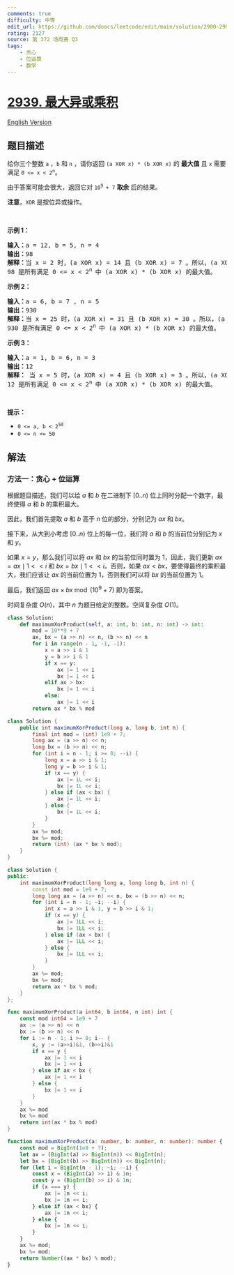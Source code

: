 ```yaml
---
comments: true
difficulty: 中等
edit_url: https://github.com/doocs/leetcode/edit/main/solution/2900-2999/2939.Maximum%20Xor%20Product/README.md
rating: 2127
source: 第 372 场周赛 Q3
tags:
    - 贪心
    - 位运算
    - 数学
---
```


<!-- problem:start -->

# [2939. 最大异或乘积](https://leetcode.cn/problems/maximum-xor-product)

[English Version](/solution/2900-2999/2939.Maximum%20Xor%20Product/README_EN.md)

## 题目描述

<!-- description:start -->

<p>给你三个整数&nbsp;<code>a</code>&nbsp;，<code>b</code>&nbsp;和&nbsp;<code>n</code>&nbsp;，请你返回&nbsp;<code>(a XOR x) * (b XOR x)</code>&nbsp;的&nbsp;<strong>最大值</strong>&nbsp;且 <code>x</code>&nbsp;需要满足 <code>0 &lt;= x &lt; 2<sup>n</sup></code>。</p>

<p>由于答案可能会很大，返回它对&nbsp;<code>10<sup>9 </sup>+ 7</code>&nbsp;<strong>取余</strong>&nbsp;后的结果。</p>

<p><strong>注意</strong>，<code>XOR</code>&nbsp;是按位异或操作。</p>

<p>&nbsp;</p>

<p><strong class="example">示例 1：</strong></p>

<pre>
<b>输入：</b>a = 12, b = 5, n = 4
<b>输出：</b>98
<b>解释：</b>当 x = 2 时，(a XOR x) = 14 且 (b XOR x) = 7 。所以，(a XOR x) * (b XOR x) = 98 。
98 是所有满足 0 &lt;= x &lt; 2<sup>n </sup>中 (a XOR x) * (b XOR x) 的最大值。
</pre>

<p><strong class="example">示例 2：</strong></p>

<pre>
<b>输入：</b>a = 6, b = 7 , n = 5
<b>输出：</b>930
<b>解释：</b>当 x = 25 时，(a XOR x) = 31 且 (b XOR x) = 30 。所以，(a XOR x) * (b XOR x) = 930 。
930 是所有满足 0 &lt;= x &lt; 2<sup>n </sup>中 (a XOR x) * (b XOR x) 的最大值。</pre>

<p><strong class="example">示例 3：</strong></p>

<pre>
<b>输入：</b>a = 1, b = 6, n = 3
<b>输出：</b>12
<b>解释： </b>当 x = 5 时，(a XOR x) = 4 且 (b XOR x) = 3 。所以，(a XOR x) * (b XOR x) = 12 。
12 是所有满足 0 &lt;= x &lt; 2<sup>n </sup>中 (a XOR x) * (b XOR x) 的最大值。
</pre>

<p>&nbsp;</p>

<p><strong>提示：</strong></p>

<ul>
	<li><code>0 &lt;= a, b &lt; 2<sup>50</sup></code></li>
	<li><code>0 &lt;= n &lt;= 50</code></li>
</ul>

<!-- description:end -->

## 解法

<!-- solution:start -->

### 方法一：贪心 + 位运算

根据题目描述，我们可以给 $a$ 和 $b$ 在二进制下 $[0..n)$ 位上同时分配一个数字，最终使得 $a$ 和 $b$ 的乘积最大。

因此，我们首先提取 $a$ 和 $b$ 高于 $n$ 位的部分，分别记为 $ax$ 和 $bx$。

接下来，从大到小考虑 $[0..n)$ 位上的每一位，我们将 $a$ 和 $b$ 的当前位分别记为 $x$ 和 $y$。

如果 $x = y$，那么我们可以将 $ax$ 和 $bx$ 的当前位同时置为 $1$，因此，我们更新 $ax = ax \mid 1 << i$ 和 $bx = bx \mid 1 << i$。否则，如果 $ax \lt bx$，要使得最终的乘积最大，我们应该让 $ax$ 的当前位置为 $1$，否则我们可以将 $bx$ 的当前位置为 $1$。

最后，我们返回 $ax \times bx \bmod (10^9 + 7)$ 即为答案。

时间复杂度 $O(n)$，其中 $n$ 为题目给定的整数。空间复杂度 $O(1)$。

<!-- tabs:start -->

```python
class Solution:
    def maximumXorProduct(self, a: int, b: int, n: int) -> int:
        mod = 10**9 + 7
        ax, bx = (a >> n) << n, (b >> n) << n
        for i in range(n - 1, -1, -1):
            x = a >> i & 1
            y = b >> i & 1
            if x == y:
                ax |= 1 << i
                bx |= 1 << i
            elif ax > bx:
                bx |= 1 << i
            else:
                ax |= 1 << i
        return ax * bx % mod
```

```java
class Solution {
    public int maximumXorProduct(long a, long b, int n) {
        final int mod = (int) 1e9 + 7;
        long ax = (a >> n) << n;
        long bx = (b >> n) << n;
        for (int i = n - 1; i >= 0; --i) {
            long x = a >> i & 1;
            long y = b >> i & 1;
            if (x == y) {
                ax |= 1L << i;
                bx |= 1L << i;
            } else if (ax < bx) {
                ax |= 1L << i;
            } else {
                bx |= 1L << i;
            }
        }
        ax %= mod;
        bx %= mod;
        return (int) (ax * bx % mod);
    }
}
```

```cpp
class Solution {
public:
    int maximumXorProduct(long long a, long long b, int n) {
        const int mod = 1e9 + 7;
        long long ax = (a >> n) << n, bx = (b >> n) << n;
        for (int i = n - 1; ~i; --i) {
            int x = a >> i & 1, y = b >> i & 1;
            if (x == y) {
                ax |= 1LL << i;
                bx |= 1LL << i;
            } else if (ax < bx) {
                ax |= 1LL << i;
            } else {
                bx |= 1LL << i;
            }
        }
        ax %= mod;
        bx %= mod;
        return ax * bx % mod;
    }
};
```

```go
func maximumXorProduct(a int64, b int64, n int) int {
	const mod int64 = 1e9 + 7
	ax := (a >> n) << n
	bx := (b >> n) << n
	for i := n - 1; i >= 0; i-- {
		x, y := (a>>i)&1, (b>>i)&1
		if x == y {
			ax |= 1 << i
			bx |= 1 << i
		} else if ax < bx {
			ax |= 1 << i
		} else {
			bx |= 1 << i
		}
	}
	ax %= mod
	bx %= mod
	return int(ax * bx % mod)
}
```

```ts
function maximumXorProduct(a: number, b: number, n: number): number {
    const mod = BigInt(1e9 + 7);
    let ax = (BigInt(a) >> BigInt(n)) << BigInt(n);
    let bx = (BigInt(b) >> BigInt(n)) << BigInt(n);
    for (let i = BigInt(n - 1); ~i; --i) {
        const x = (BigInt(a) >> i) & 1n;
        const y = (BigInt(b) >> i) & 1n;
        if (x === y) {
            ax |= 1n << i;
            bx |= 1n << i;
        } else if (ax < bx) {
            ax |= 1n << i;
        } else {
            bx |= 1n << i;
        }
    }
    ax %= mod;
    bx %= mod;
    return Number((ax * bx) % mod);
}
```

<!-- tabs:end -->

<!-- solution:end -->

<!-- problem:end -->
